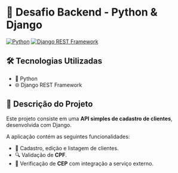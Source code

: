 # 🚀 Desafio Backend - Python & Django

[![Python](https://img.shields.io/badge/Python-3.10-blue?logo=python&logoColor=white)](https://www.python.org/)
[![Django REST Framework](https://img.shields.io/badge/Django%20REST-Framework-green?logo=django&logoColor=white)](https://www.django-rest-framework.org/)

## 🛠️ Tecnologias Utilizadas

- 🐍 Python
- 🌐 Django REST Framework

## 📌 Descrição do Projeto

Este projeto consiste em uma **API simples de cadastro de clientes**, desenvolvida com Django.

A aplicação contém as seguintes funcionalidades:

- 📇 Cadastro, edição e listagem de clientes.
- 🔍 Validação de **CPF**.
- 🏡 Verificação de **CEP** com integração a serviço externo.
